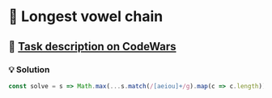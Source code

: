 # 📝 Longest vowel chain

## 🔗 [Task description on CodeWars](https://www.codewars.com/kata/59c5f4e9d751df43cf000035)

### 💡 Solution

```javascript
const solve = s => Math.max(...s.match(/[aeiou]+/g).map(c => c.length));
```

